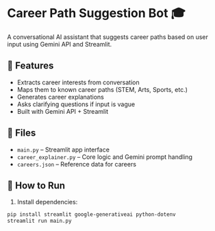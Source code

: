# Career Path Suggestion Bot 🎓

A conversational AI assistant that suggests career paths based on user input using Gemini API and Streamlit.

## 🔧 Features

- Extracts career interests from conversation
- Maps them to known career paths (STEM, Arts, Sports, etc.)
- Generates career explanations
- Asks clarifying questions if input is vague
- Built with Gemini API + Streamlit

## 📂 Files

- `main.py` – Streamlit app interface
- `career_explainer.py` – Core logic and Gemini prompt handling
- `careers.json` – Reference data for careers

## 🚀 How to Run

1. Install dependencies:

```bash
pip install streamlit google-generativeai python-dotenv
streamlit run main.py


